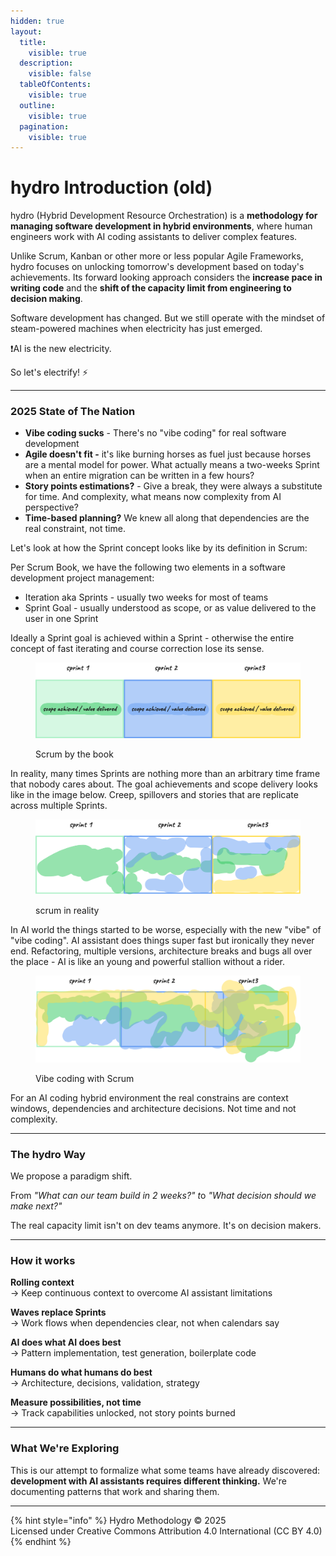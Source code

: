 ```yaml
---
hidden: true
layout:
  title:
    visible: true
  description:
    visible: false
  tableOfContents:
    visible: true
  outline:
    visible: true
  pagination:
    visible: true
---
```


# hydro Introduction (old)

hydro (Hybrid Development Resource Orchestration) is a **methodology for managing software development in hybrid environments**, where human engineers work with AI coding assistants to deliver complex features.

Unlike Scrum, Kanban or other more or less popular Agile Frameworks, hydro focuses on unlocking tomorrow's development based on today's achievements. Its forward looking approach considers the **increase pace in writing code** and the **shift of the capacity limit from engineering to decision making**.

Software development has changed. But we still operate with the mindset of steam-powered machines when electricity has just emerged.

:exclamation:AI is the new electricity.

So let's electrify! :zap:

***

### 2025 State of The Nation

* **Vibe coding sucks** - There's no "vibe coding" for real software development
* **Agile doesn't fit -** it's like burning horses as fuel just because horses are a mental model for power. What actually means a two-weeks Sprint when an entire migration can be written in a few hours?
* **Story points estimations?** - Give a break, they were always a substitute for time. And complexity, what means now complexity from AI perspective?
* **Time-based planning?** We knew all along that dependencies are the real constraint, not time.

Let's look at how the Sprint concept looks like by its definition in Scrum:

Per Scrum Book, we have the following two elements in a software development project management:

* Iteration aka Sprints - usually two weeks for most of teams
* Sprint Goal - usually understood as scope, or as value delivered to the user in one Sprint

Ideally a Sprint goal is achieved within a Sprint - otherwise the entire concept of fast iterating and course correction lose its sense.

<figure><img src=".gitbook/assets/image (3).png" alt=""><figcaption><p>Scrum by the book</p></figcaption></figure>

In reality, many times Sprints are nothing more than an arbitrary time frame that nobody cares about. The goal achievements and scope delivery looks like in the image below. Creep, spillovers and stories that are replicate across multiple Sprints.

<figure><img src=".gitbook/assets/image (8).png" alt=""><figcaption><p>scrum in reality</p></figcaption></figure>

In AI world the things started to be worse, especially with the new "vibe" of "vibe coding". AI assistant does things super fast but ironically they never end. Refactoring, multiple versions, architecture breaks and bugs all over the place - AI is like an young and powerful stallion without a rider.

<figure><img src=".gitbook/assets/image (9).png" alt=""><figcaption><p>Vibe coding with Scrum</p></figcaption></figure>

For an AI coding hybrid environment the real constrains are context windows, dependencies and architecture decisions. Not time and not complexity.

***

### The hydro Way

We propose a paradigm shift.

From _"What can our team build in 2 weeks?" &#x74;_&#x6F; _"What decision should we make next?"_

The real capacity limit isn't on dev teams anymore. It's on decision makers.

***

### How it works

**Rolling context**\
→ Keep continuous context to overcome AI assistant limitations

**Waves replace Sprints**\
→ Work flows when dependencies clear, not when calendars say

**AI does what AI does best**\
→ Pattern implementation, test generation, boilerplate code

**Humans do what humans do best**\
→ Architecture, decisions, validation, strategy

**Measure possibilities, not time**\
→ Track capabilities unlocked, not story points burned

***

### What We're Exploring

This is our attempt to formalize what some teams have already discovered: **development with AI assistants requires different thinking.** We're documenting patterns that work and sharing them.

***

{% hint style="info" %}
Hydro Methodology © 2025\
Licensed under Creative Commons Attribution 4.0 International (CC BY 4.0)
{% endhint %}
